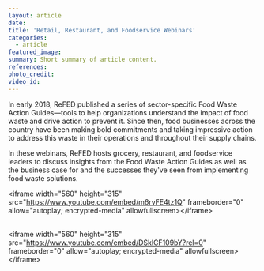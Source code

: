 ```yaml
---
layout: article
date:
title: 'Retail, Restaurant, and Foodservice Webinars'
categories:
  - article
featured_image:
summary: Short summary of article content.
references:
photo_credit:
video_id:
---
```


In early 2018, ReFED published a series of sector-specific Food Waste Action Guides—tools to help organizations understand the impact of food waste and drive action to prevent it. Since then, food businesses across the country have been making bold commitments and taking impressive action to address this waste in their operations and throughout their supply chains.

In these webinars, ReFED hosts grocery, restaurant, and foodservice leaders to discuss insights from the Food Waste Action Guides as well as the business case for and the successes they've seen from implementing food waste solutions.&nbsp;

&lt;iframe width="560" height="315" src="https://www.youtube.com/embed/m6rvFE4tz1Q" frameborder="0" allow="autoplay; encrypted-media" allowfullscreen&gt;&lt;/iframe&gt;<br>&nbsp;

&lt;iframe width="560" height="315" src="https://www.youtube.com/embed/DSklCF109bY?rel=0" frameborder="0" allow="autoplay; encrypted-media" allowfullscreen&gt;&lt;/iframe&gt;
